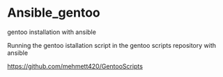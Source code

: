 # Ansible_gentoo
gentoo installation with ansible

Running the gentoo istallation script in the gentoo scripts repository with ansible

https://github.com/mehmett420/GentooScripts
